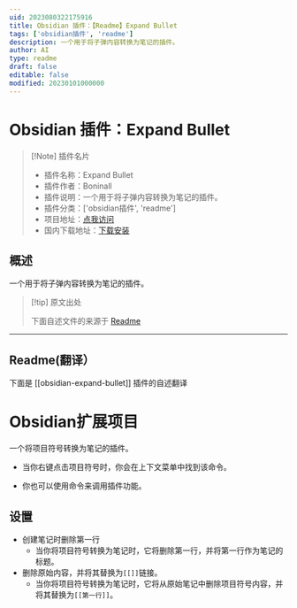 ```yaml
---
uid: 2023080322175916
title: Obsidian 插件：【Readme】Expand Bullet
tags: ['obsidian插件', 'readme']
description: 一个用于将子弹内容转换为笔记的插件。
author: AI
type: readme
draft: false
editable: false
modified: 20230101000000
---
```


# Obsidian 插件：Expand Bullet

> [!Note] 插件名片
> - 插件名称：Expand Bullet
> - 插件作者：Boninall
> - 插件说明：一个用于将子弹内容转换为笔记的插件。
> - 插件分类：['obsidian插件', 'readme']
> - 项目地址：[点我访问](https://github.com/Quorafind/Obsidian-Expand-Bullet)
> - 国内下载地址：[下载安装](https://pkmer.cn/products/plugin/pluginMarket/?obsidian-expand-bullet)

## 概述

一个用于将子弹内容转换为笔记的插件。



> [!tip] 原文出处
> 
>下面自述文件的来源于 [Readme](https://ghproxy.net/https://raw.githubusercontent.com/Quorafind/Obsidian-Expand-Bullet/master/README.md)
> 

---

## Readme(翻译）

下面是 [[obsidian-expand-bullet]] 插件的自述翻译


# Obsidian扩展项目

一个将项目符号转换为笔记的插件。

- 当你右键点击项目符号时，你会在上下文菜单中找到该命令。

- 你也可以使用命令来调用插件功能。

## 设置

- 创建笔记时删除第一行
  - 当你将项目符号转换为笔记时，它将删除第一行，并将第一行作为笔记的标题。
- 删除原始内容，并将其替换为`[[]]`链接。
  - 当你将项目符号转换为笔记时，它将从原始笔记中删除项目符号内容，并将其替换为`[[第一行]]`。



